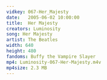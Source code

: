 ```yaml
---
vidkey: 067-Her_Majesty
date:   2005-06-02 10:00:00
title:  Her Majesty
creators: Luminosity
song: Her Majesty
artist: The Beatles
width: 640
height: 480
fandoms: Buffy the Vampire Slayer
mp4: Luminosity-067-Her-Majesty.m4v
mp4size: 2.3 MB
---
```


  <div>
  
  </div>
  